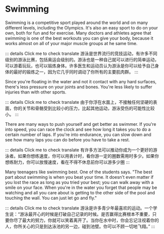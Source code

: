 # Swimming

Swimming is a competitive sport played around the world and on many different levels, including the Olympics. It's also an easy sport to do on your own, both for fun and for exercise. Many doctors and athletes agree that swimming is one of the best workouts you can give your body, because it works almost on all of your major muscle groups at he same time.

::: details Click me to check translate
游泳是世界流行的竞技运动，有许多不同级别的游泳比赛，包括奥运会级别的。游泳也是一种自己就可以进行的简单运动，可以游着玩玩，也可以锻炼身体。许多医生和运动员认为游泳是你可以给予自己身体的最好的锻炼之一，因为它几乎同时调动了你所有的主要肌肉群。
:::

Since you're floating in the water and not it contact with any hard surfaces, there's less pressure on your joints and bones. You're less likely to suffer injuries than with other sports.

::: details Click me to check translate
由于你浮在水面上，不接触任何坚硬的表面，你的关节和骨骼受到比较小的压力，比起其他运动，游泳受伤的可能性比较小。
:::

There are many ways to push yourself and get better as swimmer. If you're into speed, you can race the clock and see how long it takes you to do a certain number of laps. If you're into endurance, you can slow down and see how many laps you can do before you have to take a rest.

::: details Click me to check translate
有许多方法可以推动你成为一个更好的游泳者。如果你想练速度，你可以用表计时，看你游一定的圈数需用时多少。如果你想练耐力，你可以放慢速度，看在不得不休息前你可以游多少圈
:::

Many teenagers like swimming best. One of the students says. "The best part about swimming is when you beat your time. It doesn't even matter if you lost the race as long as you tried your best; you can walk away with a smile on your face. When you're in the water you forget that people may be watching and all you care about is getting to the other side of the pool and touching the wall. You can just let go and fly."

::: details Click me to check translate
游泳是许多青少年最喜欢的运动。一个学生说：“游泳最开心的时候是打破自己记录的时候。是否赢得比赛根本不重要，只要你尽了最大的努力，你就可以笑着离开了。当你在水中时，你会忘记注视着你的人，你所关心的只是到达泳池的另一边，碰到池壁。你可以不顾一切地飞翔。”
:::